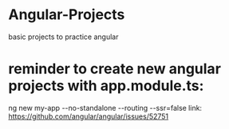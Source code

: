 # Angular-Projects
 basic projects to practice angular

# reminder to create new angular projects with app.module.ts: 
ng new my-app --no-standalone --routing --ssr=false
link: https://github.com/angular/angular/issues/52751
